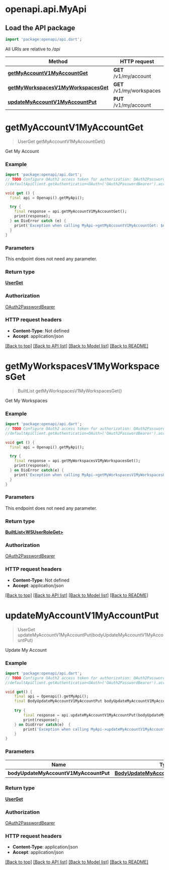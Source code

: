 # openapi.api.MyApi

## Load the API package
```dart
import 'package:openapi/api.dart';
```

All URIs are relative to */api*

| Method                                                                            | HTTP request              | Description         |
|-----------------------------------------------------------------------------------|---------------------------|---------------------|
| [**getMyAccountV1MyAccountGet**](MyApi.md#getmyaccountv1myaccountget)             | **GET** /v1/my/account    | Get My Account      |
| [**getMyWorkspacesV1MyWorkspacesGet**](MyApi.md#getmyworkspacesv1myworkspacesget) | **GET** /v1/my/workspaces | Get My Workspaces   |
| [**updateMyAccountV1MyAccountPut**](MyApi.md#updatemyaccountv1myaccountput)       | **PUT** /v1/my/account    | Update My Account   |


# **getMyAccountV1MyAccountGet**
> UserGet getMyAccountV1MyAccountGet()

Get My Account

### Example
```dart
import 'package:openapi/api.dart';
// TODO Configure OAuth2 access token for authorization: OAuth2PasswordBearer
//defaultApiClient.getAuthentication<OAuth>('OAuth2PasswordBearer').accessToken = 'YOUR_ACCESS_TOKEN';

void get () {
  final api = Openapi().getMyApi();

  try {
    final response = api.getMyAccountV1MyAccountGet();
    print(response);
  } on DioError catch (e) {
    print('Exception when calling MyApi->getMyAccountV1MyAccountGet: $e\n');
  }
}
```

### Parameters
This endpoint does not need any parameter.

### Return type

[**UserGet**](UserGet.md)

### Authorization

[OAuth2PasswordBearer](../README.md#OAuth2PasswordBearer)

### HTTP request headers

 - **Content-Type**: Not defined
 - **Accept**: application/json

[[Back to top]](#) [[Back to API list]](../README.md#documentation-for-api-endpoints) [[Back to Model list]](../README.md#documentation-for-models) [[Back to README]](../README.md)

# **getMyWorkspacesV1MyWorkspacesGet**
> BuiltList<WSUserRoleGet> getMyWorkspacesV1MyWorkspacesGet()

Get My Workspaces

### Example
```dart
import 'package:openapi/api.dart';
// TODO Configure OAuth2 access token for authorization: OAuth2PasswordBearer
//defaultApiClient.getAuthentication<OAuth>('OAuth2PasswordBearer').accessToken = 'YOUR_ACCESS_TOKEN';

void get () {
  final api = Openapi().getMyApi();

  try {
    final response = api.getMyWorkspacesV1MyWorkspacesGet();
    print(response);
  } on DioError catch(e) {
    print('Exception when calling MyApi->getMyWorkspacesV1MyWorkspacesGet: $e\n');
  }
}
```

### Parameters
This endpoint does not need any parameter.

### Return type

[**BuiltList&lt;WSUserRoleGet&gt;**](WSUserRoleGet.md)

### Authorization

[OAuth2PasswordBearer](../README.md#OAuth2PasswordBearer)

### HTTP request headers

 - **Content-Type**: Not defined
 - **Accept**: application/json

[[Back to top]](#) [[Back to API list]](../README.md#documentation-for-api-endpoints) [[Back to Model list]](../README.md#documentation-for-models) [[Back to README]](../README.md)

# **updateMyAccountV1MyAccountPut**
> UserGet updateMyAccountV1MyAccountPut(bodyUpdateMyAccountV1MyAccountPut)

Update My Account

### Example
```dart
import 'package:openapi/api.dart';
// TODO Configure OAuth2 access token for authorization: OAuth2PasswordBearer
//defaultApiClient.getAuthentication<OAuth>('OAuth2PasswordBearer').accessToken = 'YOUR_ACCESS_TOKEN';

void get() {
    final api = Openapi().getMyApi();
    final BodyUpdateMyAccountV1MyAccountPut bodyUpdateMyAccountV1MyAccountPut = build(); // BodyUpdateMyAccountV1MyAccountPut | 
    
    try {
        final response = api.updateMyAccountV1MyAccountPut(bodyUpdateMyAccountV1MyAccountPut);
        print(response);
    } on DioError catch(e)  {
        print('Exception when calling MyApi->updateMyAccountV1MyAccountPut: $e\n');
    }
}
```

### Parameters

| Name                                   | Type                                                                          | Description    | Notes      |
|----------------------------------------|-------------------------------------------------------------------------------|----------------|------------|
|  **bodyUpdateMyAccountV1MyAccountPut** | [**BodyUpdateMyAccountV1MyAccountPut**](BodyUpdateMyAccountV1MyAccountPut.md) |                | [optional] |

### Return type

[**UserGet**](UserGet.md)

### Authorization

[OAuth2PasswordBearer](../README.md#OAuth2PasswordBearer)

### HTTP request headers

 - **Content-Type**: application/json
 - **Accept**: application/json

[[Back to top]](#) [[Back to API list]](../README.md#documentation-for-api-endpoints) [[Back to Model list]](../README.md#documentation-for-models) [[Back to README]](../README.md)

